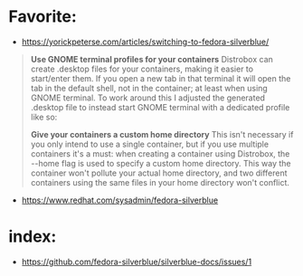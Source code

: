 # Favorite:
- https://yorickpeterse.com/articles/switching-to-fedora-silverblue/

>**Use GNOME terminal profiles for your containers**
>Distrobox can create .desktop files for your containers, making it easier to start/enter them. If you open a new tab in that terminal it will open the tab in the default shell, not in the container; at least when using GNOME terminal. To work around this I adjusted the generated .desktop file to instead start GNOME terminal with a dedicated profile like so:
>
>**Give your containers a custom home directory**
This isn't necessary if you only intend to use a single container, but if you use multiple containers it's a must: when creating a container using Distrobox, the --home flag is used to specify a custom home directory. This way the container won't pollute your actual home directory, and two different containers using the same files in your home directory won't conflict.

- https://www.redhat.com/sysadmin/fedora-silverblue

# index:
- https://github.com/fedora-silverblue/silverblue-docs/issues/1
